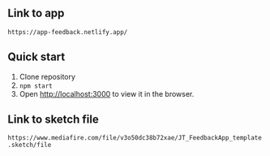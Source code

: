 ## Link to app

`https://app-feedback.netlify.app/`

## Quick start
1. Clone repository
2. `npm start`
3. Open [http://localhost:3000](http://localhost:3000) to view it in the browser.

## Link to sketch file

`https://www.mediafire.com/file/v3o50dc38b72xae/JT_FeedbackApp_template.sketch/file`